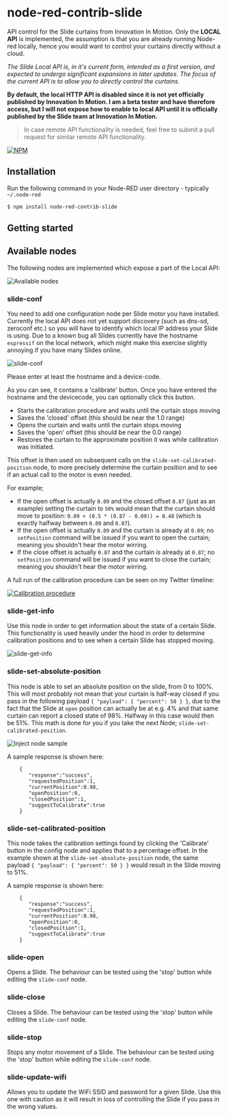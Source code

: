 # node-red-contrib-slide

API control for the Slide curtains from Innovation In Motion. Only the **LOCAL API** is implemented, the assumption is that you are already running Node-red locally, hence you would want to control your curtains directly without a cloud.

_The Slide Local API is, in it's current form, intended as a first version, and expected to undergo significant expansions in later updates. The focus of the current API is to allow you to directly control the curtains._

**By default, the local HTTP API is disabled since it is not yet officially published by Innovation In Motion. I am a beta tester and have therefore access, but I will not expose how to enable to local API until it is officially published by the Slide team at Innovation In Motion.**

> In case remote API functionality is needed, feel free to submit a pull request for similar remote API functionality.

[![NPM](https://nodei.co/npm/node-red-contrib-slide.png)](https://nodei.co/npm/node-red-contrib-slide/)

## Installation

Run the following command in your Node-RED user directory - typically `~/.node-red`

```bash
$ npm install node-red-contrib-slide
```

## Getting started

## Available nodes

The following nodes are implemented which expose a part of the Local API:

![Available nodes](https://github.com/gvdhoven/node-red-contrib-slide/blob/main/assets/readme/img/available-nodes.png?raw=true)

### slide-conf

You need to add one configuration node per Slide motor you have installed. Currently the local API does not yet support discovery (such as dns-sd, zeroconf etc.) so you will have to identify which local IP address your Slide is using. Due to a known bug all Slides currently have the hostname `espressif` on the local network, which might make this exercise slightly annoying if you have many Slides online.

![slide-conf](https://github.com/gvdhoven/node-red-contrib-slide/blob/main/assets/readme/img/slide-conf.png?raw=true)

Please enter at least the hostname and a device-code.

As you can see, it contains a 'calibrate' button. Once you have entered the hostname and the devicecode, you can optionally click this button.

 - Starts the calibration procedure and waits until the curtain stops moving
 - Saves the 'closed' offset (this should be near the 1.0 range)
 - Opens the curtain and waits until the curtain stops moving
 - Saves the 'open' offset (this should be near the 0.0 range)
 - Restores the curtain to the approximate position it was while calibration was initiated.

This offset is then used on subsequent calls on the `slide-set-calibrated-position` node, to more precisely determine the curtain position and to see if an actual call to the motor is even needed.

For example;
 
 - If the open offset is actually `0.09` and the closed offset `0.87` (just as an example) setting the curtain to `50%` would mean that the curtain should move to position: `0.09 + (0.5 * (0.87 - 0.09)) = 0.48` (which is exactly halfway between `0.09` and `0.87`).
 - If the open offset is actually `0.09` and the curtain is already at `0.09`; no `setPosition` command will be issued if you want to open the curtain; meaning you shouldn't hear the motor wirring.
 - If the close offset is actually `0.87` and the curtain is already at `0.87`; no `setPosition` command will be issued if you want to close the curtain; meaning you shouldn't hear the motor wirring.

A full run of the calibration procedure can be seen on my Twitter timeline:

[![Calibration procedure](https://github.com/gvdhoven/node-red-contrib-slide/blob/main/assets/readme/img/calibration-procedure.png?raw=true)](https://twitter.com/GillesvdHoven/status/1326129124583333888)

### slide-get-info

Use this node in order to get information about the state of a certain Slide. This functionality is used heavily under the hood in order to determine calibration positions and to see when a certain Slide has stopped moving.

![slide-get-info](https://github.com/gvdhoven/node-red-contrib-slide/blob/main/assets/readme/img/slide-get-info.png?raw=true)

### slide-set-absolute-position

This node is able to set an absolute position on the slide, from 0 to 100%. This will most probably not mean that your curtain is half-way closed if you pass in the following payload `{ "payload": { "percent": 50 } }`, due to the fact that the Slide at `open` position can actually be at e.g. 4% and that same curtain can report a closed state of 98%. Halfway in this case would then be 51%. This math is done for you if you take the next Node; `slide-set-calibrated-position`.
	
![Inject node sample](https://github.com/gvdhoven/node-red-contrib-slide/blob/main/assets/readme/img/inject-node.png?raw=true)

A sample response is shown here:

```
	{
	   "response":"success",
	   "requestedPosition":1,
	   "currentPosition":0.98,
	   "openPosition":0,
	   "closedPosition":1,
	   "suggestToCalibrate":true
	}
```

### slide-set-calibrated-position

This node takes the calibration settings found by clicking the 'Calibrate' button in the config node and applies that to a percentage offset. In the example shown at the `slide-set-absolute-position` node, the same payload `{ "payload": { "percent": 50 } }` would result in the Slide moving to 51%.

A sample response is shown here:

```
	{
	   "response":"success",
	   "requestedPosition":1,
	   "currentPosition":0.98,
	   "openPosition":0,
	   "closedPosition":1,
	   "suggestToCalibrate":true
	}
```

### slide-open

Opens a Slide. The behaviour can be tested using the 'stop' button while editing the `slide-conf` node.

### slide-close

Closes a Slide. The behaviour can be tested using the 'stop' button while editing the `slide-conf` node.

### slide-stop

Stops any motor movement of a Slide. The behaviour can be tested using the 'stop' button while editing the `slide-conf` node.

### slide-update-wifi

Allows you to update the WiFi SSID and password for a given Slide. Use this one with caution as it will result in loss of controlling the Slide if you pass in the wrong values.